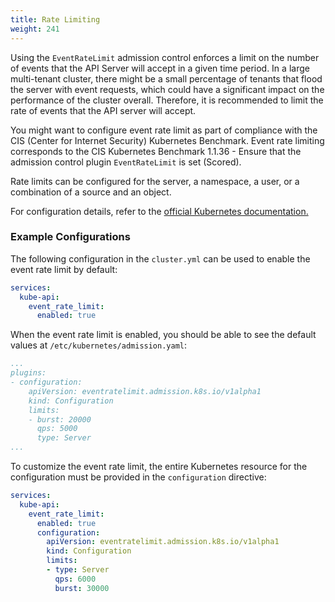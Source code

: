 ```yaml
---
title: Rate Limiting
weight: 241
---
```


Using the `EventRateLimit` admission control enforces a limit on the number of events that the API Server will accept in a given time period. In a large multi-tenant cluster, there might be a small percentage of tenants that flood the server with event requests, which could have a significant impact on the performance of the cluster overall. Therefore, it is recommended to limit the rate of events that the API server will accept.

You might want to configure event rate limit as part of compliance with the CIS (Center for Internet Security) Kubernetes Benchmark. Event rate limiting corresponds to the CIS Kubernetes Benchmark 1.1.36 - Ensure that the admission control plugin `EventRateLimit` is set (Scored).

Rate limits can be configured for the server, a namespace, a user, or a combination of a source and an object.

For configuration details, refer to the [official Kubernetes documentation.](https://kubernetes.io/docs/reference/access-authn-authz/admission-controllers/#eventratelimit)

### Example Configurations

The following configuration in the `cluster.yml` can be used to enable the event rate limit by default:

```yaml
services:
  kube-api:
    event_rate_limit:
      enabled: true
```

When the event rate limit is enabled, you should be able to see the default values at `/etc/kubernetes/admission.yaml`:

```yaml
...
plugins:
- configuration:
    apiVersion: eventratelimit.admission.k8s.io/v1alpha1
    kind: Configuration
    limits:
    - burst: 20000
      qps: 5000
      type: Server
...
```

To customize the event rate limit, the entire Kubernetes resource for the configuration must be provided in the `configuration` directive:

```yaml
services:
  kube-api:
    event_rate_limit:
      enabled: true
      configuration:
        apiVersion: eventratelimit.admission.k8s.io/v1alpha1
        kind: Configuration
        limits:
        - type: Server
          qps: 6000
          burst: 30000
```